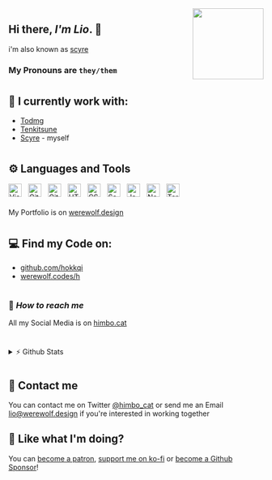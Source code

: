 <img align="right" width="140px" src="https://pogge.rs/i/go1.jpg">

## Hi there, _I'm Lio_. 👋

i'm also known as [scyre](https://github.com/scyre)

### My Pronouns are <code>they/them</code>

#

## 💼 I currently work with:

- [Todmg]
- [Tenkitsune]
- [Scyre] - myself

#

## ⚙ Languages and Tools

<!-- These image URLs are for Private Use, if too many people use them, Github might get Ratelimited -->
<img style="padding-right:10px;" width="26px" align="left" alt="Visual Studio Code" src="https://pogge.rs/i/vvj.png" />
<img style="padding-right:10px;" width="26px" align="left" alt="GitHub" src="https://pogge.rs/i/60g.png" />
<img style="padding-right:10px;" width="26px" align="left" alt="Git" src="https://pogge.rs/i/735.png" />
<img style="padding-right:10px;" width="26px" align="left" alt="HTML5" src="https://pogge.rs/i/1bi.png" />
<img style="padding-right:10px;" width="26px" align="left" alt="CSS3" src="https://pogge.rs/i/6kj.png" />
<img style="padding-right:10px;" width="26px" align="left" alt="Sass" src="https://pogge.rs/i/nab.png" />
<img style="padding-right:10px;" width="26px" align="left" alt="JavaScript" src="https://pogge.rs/i/idc.png" />
<img style="padding-right:10px;" width="26px" align="left" alt="Node.js" src="https://pogge.rs/i/f70.png" />
<img style="padding-right:10px;" width="26px" align="left" alt="Terminal" src="https://pogge.rs/i/aqq.png" />
<br>
<br>

My Portfolio is on [werewolf.design]

#

## 💻 Find my Code on:

- [github.com/hokkqi]
- [werewolf.codes/h]

#

### 🔗 _How to reach me_

All my Social Media is on [himbo.cat]

#

<details>

<summary>⚡ Github Stats</summary>

[![Top Langs](https://github-readme-stats.hokkqido.vercel.app/api/top-langs/?username=hokkqi&layout=compact)]()
[![Stats](https://github-readme-stats.hokkqido.vercel.app/api?username=hokkqi&show_icons=true)]()

</details>

#

## 📩 Contact me

You can contact me on Twitter [@himbo_cat] or send me an Email lio@werewolf.design if you're interested in working together

## 💸 Like what I'm doing?

You can [become a patron], [support me on ko-fi] or [become a Github Sponsor]!


<img src="https://komarev.com/ghpvc/?username=hokkqi" alt="" />

<!---- ---->
[werewolf.codes/h]: https://werewolf.codes/h
[github.com/hokkqi]: https://github.com/hokkqi
[todmg]: https://github.com/todmg
[tenkitsune]: https://tenkitsune.com
[scyre]: https://scy.re
[himbo.cat]: https://himbo.cat
[become a patron]: https://patreon.com/hokkqi
[become a Github Sponsor]: https://github.com/sponsors/hokkqi
[support me on ko-fi]: https://ko-fi.com/hokkqi
[@himbo_cat]: https://twitter.com/himbo_cat
[werewolf.design]: https://werewolf.design
